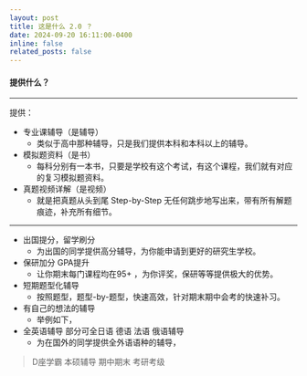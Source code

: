 ```yaml
---
layout: post
title: 这是什么 2.0 ？
date: 2024-09-20 16:11:00-0400
inline: false
related_posts: false
---
```




#### 提供什么？

---

提供：<br>

- 专业课辅导（是辅导）
  - 类似于高中那种辅导，只是我们提供本科和本科以上的辅导。
- 模拟题资料（是书）
  - 每科分别有一本书，只要是学校有这个考试，有这个课程，我们就有对应的复习模拟题资料。
- 真题视频详解（是视频）
  - 就是把真题从头到尾 Step-by-Step 无任何跳步地写出来，带有所有解题痕迹，补充所有细节。

---

- 出国提分，留学刷分
    - 为出国的同学提供高分辅导，为你能申请到更好的研究生学校。
- 保研加分 GPA提升
    - 让你期末每门课程均在95+ ，为你评奖，保研等等提供极大的优势。
- 短期题型化辅导
    - 按照题型，题型-by-题型，快速高效，针对期末期中会考的快速补习。
- 有自己的想法的辅导
    - 举例如下，
- 全英语辅导 部分可全日语 德语 法语 俄语辅导
    - 为在国外的同学提供全外语语种的辅导，


> D座学霸  本硕辅导 期中期末 考研考级
